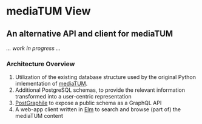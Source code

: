 
# mediaTUM View
## An alternative API and client for mediaTUM

_... work in progress ..._

### Architecture Overview

1. Utilization of the existing database structure used by the original Python imlementation of [mediaTUM](https://github.com/mediatum/mediatum).
2. Additional PostgreSQL schemas, to provide the relevant information transformed into a user-centric representation
3. [PostGraphile](https://www.graphile.org/postgraphile/) to expose a public schema as a GraphQL API
4. A web-app client written in [Elm](http://elm-lang.org/) to search and browse (part of) the mediaTUM content

